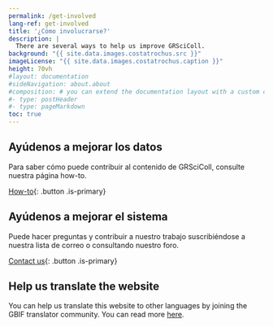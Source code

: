 ```yaml
---
permalink: /get-involved
lang-ref: get-involved
title: '¿Cómo involucrarse?'
description: |
  There are several ways to help us improve GRSciColl.
background: "{{ site.data.images.costatrochus.src }}"
imageLicense: "{{ site.data.images.costatrochus.caption }}"
height: 70vh
#layout: documentation
#sideNavigation: about.about
#composition: # you can extend the documentation layout with a custom composition
#- type: postHeader
#- type: pageMarkdown
toc: true
---
```


## Ayúdenos a mejorar los datos

Para saber cómo puede contribuir al contenido de GRSciColl, consulte nuestra página how-to.

[How-to](/how-to){: .button .is-primary}

## Ayúdenos a mejorar el sistema

Puede hacer preguntas y contribuir a nuestro trabajo suscribiéndose a nuestra lista de correo o consultando nuestro foro.

[Contact us](/contact){: .button .is-primary}

## Help us translate the website

You can help us translate this website to other languages by joining the GBIF translator community. You can read more [here](https://www.gbif.org/translators).
